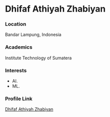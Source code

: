 # Dhifaf Athiyah Zhabiyan

### Location

Bandar Lampung, Indonesia

### Academics

Institute Technology of Sumatera

### Interests

- AI.
- ML.

### Profile Link

[Dhifaf Athiyah Zhabiyan](https://github.com/dhifafaz)

